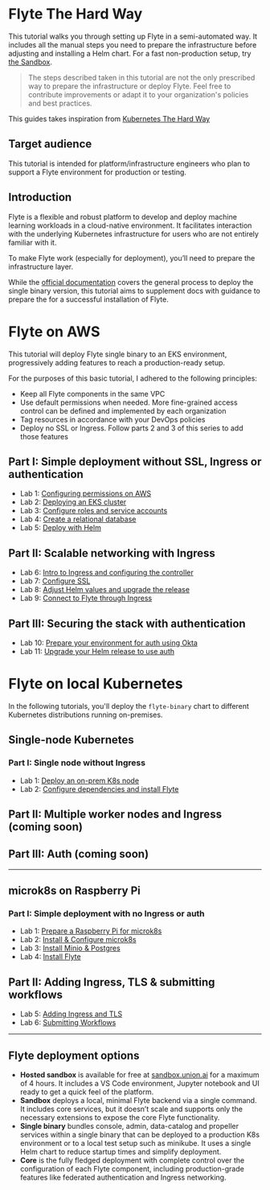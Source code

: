 # Flyte The Hard Way 
This tutorial walks you through setting up Flyte in a semi-automated way. It includes all the manual steps you need to prepare the infrastructure before adjusting and installing a Helm chart. For a fast non-production setup, try [the Sandbox](https://docs.flyte.org/en/latest/deployment/deployment/sandbox.html).

> The steps described taken in this tutorial are not the only prescribed way to prepare the infrastructure or deploy Flyte. Feel free to contribute improvements or adapt it to your organization's policies and best practices.        

This guides takes inspiration from [Kubernetes The Hard Way](https://github.com/kelseyhightower/kubernetes-the-hard-way)
## Target audience
This tutorial is intended for platform/infrastructure engineers who plan to support a Flyte environment for production or testing.

## Introduction
Flyte is a flexible and robust platform to develop and deploy machine learning workloads in a cloud-native environment. It facilitates interaction with the underlying Kubernetes infrastructure for users who are not entirely familiar with it.

To make Flyte work (especially for deployment), you’ll need to prepare the infrastructure layer.   

While the [official documentation](https://docs.flyte.org/en/latest/deployment/deployment/cloud_simple.html) covers the general process to deploy the single binary version, this tutorial aims to supplement docs with guidance to prepare the  for a successful installation of Flyte.


# Flyte on AWS

This tutorial will deploy Flyte single binary to an EKS environment, progressively adding features to reach a production-ready setup.

For the purposes of this basic tutorial, I adhered to the following principles:
- Keep all Flyte components in the same VPC
- Use default permissions when needed. More fine-grained access control can be defined and implemented by each organization
- Tag resources in accordance with your DevOps policies
- Deploy no SSL or Ingress. Follow parts 2 and 3 of this series to add those features 

## Part I: Simple deployment without SSL, Ingress or authentication
- Lab 1: [Configuring permissions on AWS](./docs/aws/01-eks-permissions.md)
- Lab 2: [Deploying an EKS cluster](./docs/aws/02-deploying-eks-cluster.md)
- Lab 3: [Configure roles and service accounts](./docs/aws/03-roles-service-accounts.md)
- Lab 4: [Create a relational database](./docs/aws/04-create-database.md)
- Lab 5: [Deploy with Helm](./docs/aws/05-deploy-with-helm.md) 
## Part II: Scalable networking with Ingress
- Lab 6: [Intro to Ingress and configuring the controller](./docs/aws/06-intro-to-ingress.md)
- Lab 7: [Configure SSL](./docs/aws/07-configure-SSL.md)
- Lab 8: [Adjust Helm values and upgrade the release](./docs/aws/08-adjust-values-upgrade-Helm.md)
- Lab 9: [Connect to Flyte through Ingress](./docs/aws/09-connect-Flyte-ingress.md)

## Part III: Securing the stack with authentication
- Lab 10: [Prepare your environment for auth using Okta](./docs/aws/10-prepare-for-auth.md)
- Lab 11: [Upgrade your Helm release to use auth](./docs/aws/11-upgrade-with-auth.md)

# Flyte on local Kubernetes 

In the following tutorials, you'll deploy the `flyte-binary` chart to different Kubernetes distributions running on-premises.
## Single-node Kubernetes
### Part I: Single node without Ingress
- Lab 1: [Deploy an on-prem K8s node](docs/on-premises/single-node/001-configure-single-node-k8s.md)
- Lab 2: [Configure dependencies and install Flyte](docs/on-premises/single-node/002-single-node-onprem-install.md)

## Part II: Multiple worker nodes and Ingress (coming soon)

## Part III: Auth (coming soon)
---
## microk8s on Raspberry Pi
### Part I: Simple deployment with no Ingress or auth
- Lab 1: [Prepare a Raspberry Pi for microk8s](docs/on-premises/microk8s/01-preparing-raspberry-pi.md)
- Lab 2: [Install & Configure microk8s](docs/on-premises/microk8s/02-install-configure-microk8s.md)
- Lab 3: [Install Minio & Postgres](docs/on-premises/microk8s/03-deploy-minio-and-postgres.md)
- Lab 4: [Install Flyte](docs/on-premises/microk8s/04-install-flyte.md)
## Part II: Adding Ingress, TLS & submitting workflows
- Lab 5: [Adding Ingress and TLS](docs/on-premises/microk8s/05-add-ingress-and-tls.md)
- Lab 6: [Submitting Workflows](docs/on-premises/microk8s/06-submitting-workflows.md)
---
## Flyte deployment options


- **Hosted sandbox** is available for free at [sandbox.union.ai](https://sandbox.union.ai) for a maximum of 4 hours. It includes a VS Code environment, Jupyter notebook and UI ready to get a quick feel of the platform.
- **Sandbox** deploys a local, minimal Flyte backend via a single command. It includes core services, but it doesn’t scale and supports only the necessary extensions to expose the core Flyte functionality.
- **Single binary** bundles console, admin, data-catalog and propeller services within a single binary that can be deployed to a production K8s environment or to a local test setup such as minikube. It uses a single Helm chart to reduce startup times and simplify deployment.
- **Core** is the fully fledged deployment with complete control over the configuration of each Flyte component, including production-grade features like federated authentication and Ingress networking.
 

